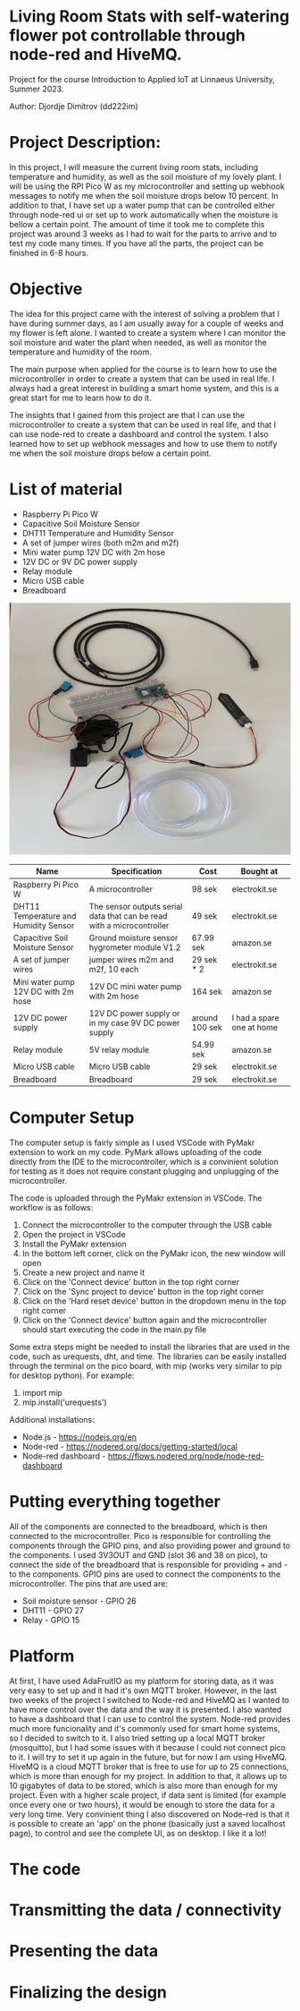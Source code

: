 # Living Room Stats with self-watering flower pot controllable through node-red and HiveMQ.
Project for the course Introduction to Applied IoT at Linnaeus University, Summer 2023.

Author: Djordje Dimitrov (dd222im)

# Project Description:

In this project, I will measure the current living room stats, including temperature and humidity, as well as the soil moisture of my lovely plant. I will be using the RPI Pico W as my microcontroller and setting up webhook messages to notify me when the soil moisture drops below 10 percent. In addition to that, I have set up a water pump that can be controlled either through node-red ui or set up to work automatically when the moisture is bellow a certain point. 
The amount of time it took me to complete this project was around 3 weeks as I had to wait for the parts to arrive and to test my code many times. If you have all the parts, the project can be finished in 6-8 hours.

# Objective

The idea for this project came with the interest of solving a problem that I have during summer days, as I am usually away for a couple of weeks and my flower is left alone.
I wanted to create a system where I can monitor the soil moisture and water the plant when needed, as well as monitor the temperature and humidity of the room. 

The main purpose when applied for the course is to learn how to use the microcontroller in order to create a system that can be used in real life. I always had a great interest in building a smart home system, and this is a great start for me to learn how to do it.

The insights that I gained from this project are that I can use the microcontroller to create a system that can be used in real life, and that I can use node-red to create a dashboard and control the system. I also learned how to set up webhook messages and how to use them to notify me when the soil moisture drops below a certain point.

# List of material

- Raspberry Pi Pico W
- Capacitive Soil Moisture Sensor
- DHT11 Temperature and Humidity Sensor
- A set of jumper wires (both m2m and m2f)
- Mini water pump 12V DC with 2m hose
- 12V DC or 9V DC power supply
- Relay module
- Micro USB cable
- Breadboard
  

<img src="images/full_setup.jpg" alt="Image" width="600" height="450">



|Name |  Specification        | Cost      |   Bought at  |
|-------|----------------|-------|------------|
|Raspberry Pi Pico W    |   A microcontroller             |    98 sek  | electrokit.se  |
|DHT11 Temperature and Humidity Sensor | The sensor outputs serial data that can be read with a microcontroller |49 sek | electrokit.se  |
| Capacitive Soil Moisture Sensor  |Ground moisture sensor hygrometer module V1.2   | 67.99 sek |amazon.se  |
|A set of jumper wires| jumper wires m2m and m2f, 10 each  | 29 sek * 2| electrokit.se  |
|Mini water pump 12V DC with 2m hose| 12V DC mini water pump with 2m hose | 164 sek | amazon.se  |
|12V DC power supply| 12V DC power supply or in my case 9V DC power supply|around 100 sek| I had a spare one at home|
|Relay module| 5V relay module | 54.99 sek | amazon.se  |
|Micro USB cable| Micro USB cable | 29 sek | electrokit.se  |
|Breadboard| Breadboard | 29 sek | electrokit.se  |

# Computer Setup

The computer setup is fairly simple as I used VSCode with PyMakr extension to work on my code. PyMark allows uploading of the code directly from the IDE to the microcontroller, which is a convinient solution for testing as it does not require constant plugging and unplugging of the microcontroller.

The code is uploaded through the PyMakr extension in VSCode. The workflow is as follows:
1. Connect the microcontroller to the computer through the USB cable
2. Open the project in VSCode
3. Install the PyMakr extension
4. In the bottom left corner, click on the PyMakr icon, the new window will open
5. Create a new project and name it
6. Click on the 'Connect device' button in the top right corner
7. Click on the 'Sync project to device' button in the top right corner
8. Click on the 'Hard reset device' button in the dropdown menu in the top right corner
9. Click on the 'Connect device' button again and the microcontroller should start executing the code in the main.py file

Some extra steps might be needed to install the libraries that are used in the code, such as urequests, dht, and time. The libraries can be easily installed through the terminal on the pico board, with mip (works very similar to pip for desktop python). For example:
1. import mip
2. mip.install('urequests')

Additional installations: 
- Node.js - https://nodejs.org/en
- Node-red - https://nodered.org/docs/getting-started/local
- Node-red dashboard - https://flows.nodered.org/node/node-red-dashboard


# Putting everything together

All of the components are connected to the breadboard, which is then connected to the microcontroller. Pico is responsible for controlling the components through the GPIO pins, and also providing power and ground to the components. I used 3V3OUT and GND (slot 36 and 38 on pico), to connect the side of the breadboard that is responsible for providing + and - to the components. 
GPIO pins are used to connect the components to the microcontroller. The pins that are used are:

- Soil moisture sensor - GPIO 26
- DHT11 - GPIO 27
- Relay - GPIO 15



# Platform

At first, I have used AdaFruitIO as my platform for storing data, as it was very easy to set up and it had it's own MQTT broker. However, in the last two weeks of the project I switched to Node-red and HiveMQ as I wanted to have more control over the data and the way it is presented. I also wanted to have a dashboard that I can use to control the system. Node-red provides much more funcionality and it's commonly used for smart home systems, so I decided to switch to it. I also tried setting up a local MQTT broker (mosquitto), but I had some issues with it because I could not connect pico to it. I will try to set it up again in the future, but for now I am using HiveMQ. HiveMQ is a cloud MQTT broker that is free to use for up to 25 connections, which is more than enough for my project. In addition to that, it allows up to 10 gigabytes of data to be stored, which is also more than enough for my project. Even with a higher scale project, if data sent is limited (for example once every one or two hours), it would be enough to store the data for a very long time.
Very convinient thing I also discovered on Node-red is that it is possible to create an 'app' on the phone (basically just a saved localhost page), to control and see the complete UI, as on desktop. I like it a lot!


# The code



# Transmitting the data / connectivity

# Presenting the data

# Finalizing the design


